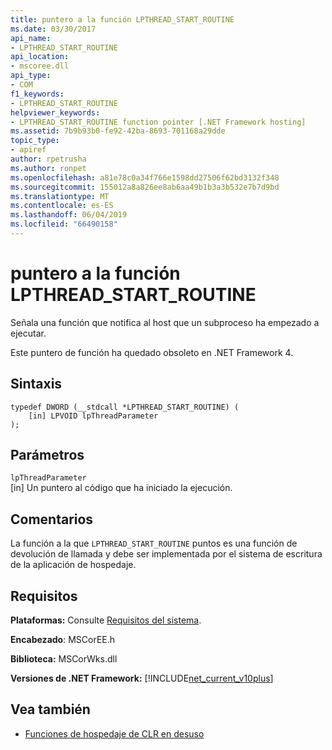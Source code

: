 ```yaml
---
title: puntero a la función LPTHREAD_START_ROUTINE
ms.date: 03/30/2017
api_name:
- LPTHREAD_START_ROUTINE
api_location:
- mscoree.dll
api_type:
- COM
f1_keywords:
- LPTHREAD_START_ROUTINE
helpviewer_keywords:
- LPTHREAD_START_ROUTINE function pointer [.NET Framework hosting]
ms.assetid: 7b9b93b0-fe92-42ba-8693-701168a29dde
topic_type:
- apiref
author: rpetrusha
ms.author: ronpet
ms.openlocfilehash: a81e78c0a34f766e1598dd27506f62bd3132f348
ms.sourcegitcommit: 155012a8a826ee8ab6aa49b1b3a3b532e7b7d9bd
ms.translationtype: MT
ms.contentlocale: es-ES
ms.lasthandoff: 06/04/2019
ms.locfileid: "66490158"
---
```

# <a name="lpthreadstartroutine-function-pointer"></a>puntero a la función LPTHREAD_START_ROUTINE
Señala una función que notifica al host que un subproceso ha empezado a ejecutar.  
  
 Este puntero de función ha quedado obsoleto en .NET Framework 4.  
  
## <a name="syntax"></a>Sintaxis  
  
```  
typedef DWORD (__stdcall *LPTHREAD_START_ROUTINE) (  
    [in] LPVOID lpThreadParameter  
);  
```  
  
## <a name="parameters"></a>Parámetros  
 `lpThreadParameter`  
 [in] Un puntero al código que ha iniciado la ejecución.  
  
## <a name="remarks"></a>Comentarios  
 La función a la que `LPTHREAD_START_ROUTINE` puntos es una función de devolución de llamada y debe ser implementada por el sistema de escritura de la aplicación de hospedaje.  
  
## <a name="requirements"></a>Requisitos  
 **Plataformas:** Consulte [Requisitos del sistema](../../../../docs/framework/get-started/system-requirements.md).  
  
 **Encabezado**: MSCorEE.h  
  
 **Biblioteca:** MSCorWks.dll  
  
 **Versiones de .NET Framework:** [!INCLUDE[net_current_v10plus](../../../../includes/net-current-v10plus-md.md)]  
  
## <a name="see-also"></a>Vea también

- [Funciones de hospedaje de CLR en desuso](../../../../docs/framework/unmanaged-api/hosting/deprecated-clr-hosting-functions.md)
